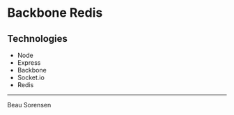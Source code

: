 # Backbone Redis


## Technologies

+ Node
+ Express
+ Backbone
+ Socket.io
+ Redis
    
***

Beau Sorensen